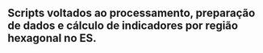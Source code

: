 ## Scripts voltados ao processamento, preparação de dados e cálculo de indicadores por região hexagonal no ES.
